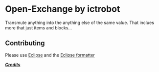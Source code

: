Open-Exchange by ictrobot
=============

Transmute anything into the anything else of the same value. That inclues more that just items and blocks...

Contributing
------------
Please use [Eclipse](http://www.eclipse.org/) and the [Eclipse formatter](https://github.com/ictrobot/Open-Exchange/blob/master/Eclipse%20Formatter.xml)

[***Credits***](/Credits.md)
